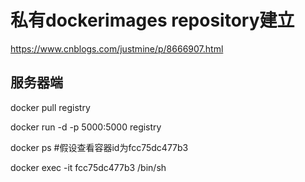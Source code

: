 # 私有dockerimages repository建立
https://www.cnblogs.com/justmine/p/8666907.html


## 服务器端

docker pull registry

docker run -d -p 5000:5000 registry  

docker ps #假设查看容器id为fcc75dc477b3

docker exec -it  fcc75dc477b3  /bin/sh  